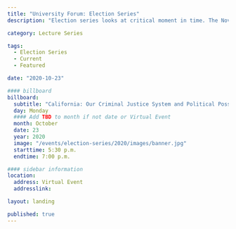 ```yaml
---
title: "University Forum: Election Series"
description: "Election series looks at critical moment in time. The November 2020 election provides an historic opportunity to shape our future, both in California and the nation"

category: Lecture Series

tags:
  - Election Series
  - Current
  - Featured

date: "2020-10-23"

#### billboard
billboard:
  subtitle: "California: Our Criminal Justice System and Political Possibilities"
  day: Monday
  #### Add TBD to month if not date or Virtual Event
  month: October
  date: 23
  year: 2020
  image: "/events/election-series/2020/images/banner.jpg"
  starttime: 5:30 p.m.
  endtime: 7:00 p.m.

#### sidebar information
location:
  address: Virtual Event
  addresslink: 

layout: landing

published: true
---
```




